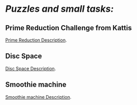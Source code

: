 # *Puzzles and small tasks:*


## Prime Reduction Challenge from Kattis

[Prime Reduction Description](https://open.kattis.com/problems/primereduction).

## Disc Space

[Disc Space Description](https://github.com/scturkey/kata-listing/blob/master/disk-space.md).

## Smoothie machine

[Smoothie machine Description](https://github.com/scturkey/kata-listing/blob/master/smoothies.md).


